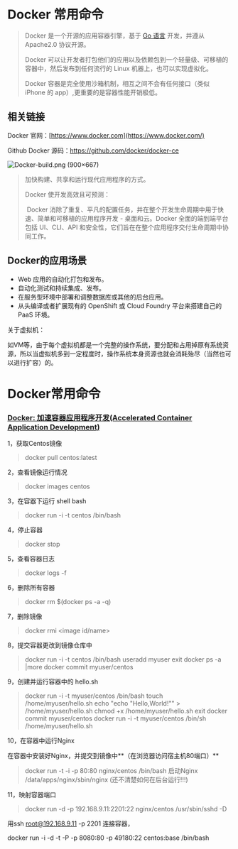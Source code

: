 # Docker 常用命令

> Docker 是一个开源的应用容器引擎，基于 [Go 语言](https://www.runoob.com/go/go-tutorial.html) 开发，并遵从 Apache2.0 协议开源。
>
> Docker 可以让开发者打包他们的应用以及依赖包到一个轻量级、可移植的容器中，然后发布到任何流行的 Linux 机器上，也可以实现虚拟化。
>
> Docker 容器是完全使用沙箱机制，相互之间不会有任何接口（类似 iPhone 的 app）,更重要的是容器性能开销极低。

## 相关链接

Docker 官网：[https://www.docker.com](https://www.docker.com/)

Github Docker 源码：https://github.com/docker/docker-ce

![Docker-build.png (900×667)](https://www.docker.com/wp-content/uploads/2021/09/Docker-build.png)

> 加快构建、共享和运行现代应用程序的方式。
>
> Docker 使开发高效且可预测：
>
> ​	Docker 消除了重复、平凡的配置任务，并在整个开发生命周期中用于快速、简单和可移植的应用程序开发 - 桌面和云。Docker 全面的端到端平台包括 UI、CLI、API 和安全性，它们旨在在整个应用程序交付生命周期中协同工作。



## Docker的应用场景

- Web 应用的自动化打包和发布。
- 自动化测试和持续集成、发布。
- 在服务型环境中部署和调整数据库或其他的后台应用。
- 从头编译或者扩展现有的 OpenShift 或 Cloud Foundry 平台来搭建自己的 PaaS 环境。



关于虚拟机：

如VM等，由于每个虚拟机都是一个完整的操作系统，要分配和占用掉原有系统资源，所以当虚拟机多到一定程度时，操作系统本身资源也就会消耗殆尽（当然也可以进行扩容）的。



# Docker常用命令

### [Docker: 加速容器应用程序开发(Accelerated Container Application Development) ](https://www.docker.com/)



1，获取Centos镜像

 >docker pull centos:latest



2，查看镜像运行情况

 >docker images centos



3，在容器下运行 shell bash

 >docker run -i -t centos /bin/bash



4，停止容器

 >docker stop <CONTAINER ID>



5，查看容器日志

 >docker logs -f <CONTAINER ID>



6，删除所有容器

 >docker rm $(docker ps -a -q)



7，删除镜像

 >docker rmi <image id/name>



8，提交容器更改到镜像仓库中

 >docker run -i -t centos /bin/bash
 >useradd myuser
 >exit
 >docker ps -a |more
 >docker commit <CONTAINER ID> myuser/centos



9，创建并运行容器中的 hello.sh

 >docker run -i -t myuser/centos /bin/bash
 >touch /home/myuser/hello.sh
 >echo "echo \"Hello,World!\"" > /home/myuser/hello.sh
 >chmod +x /home/myuser/hello.sh
 >exit
 >docker commit <CONTAINER ID> myuser/centos
 >docker run -i -t myuser/centos /bin/sh /home/myuser/hello.sh



10，在容器中运行Nginx

在容器中安装好Nginx，并提交到镜像中**（在浏览器访问宿主机80端口）**

 >docker run -t -i -p 80:80 nginx/centos /bin/bash
 > 启动Nginx
 >/data/apps/nginx/sbin/nginx
 > (还不清楚如何在后台运行!!!)



11，映射容器端口

 >docker run -d -p 192.168.9.11:2201:22 nginx/centos /usr/sbin/sshd -D

用ssh root@192.168.9.11 -p 2201 连接容器，

docker run -i -d -t -P -p 8080:80 -p 49180:22 centos:base /bin/bash



